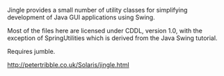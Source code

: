 Jingle provides a small number of utility classes for simplifying
development of Java GUI applications using Swing.

Most of the files here are licensed under CDDL, version 1.0, with the
exception of SpringUtilities which is derived from the Java Swing tutorial.

Requires jumble.

http://petertribble.co.uk/Solaris/jingle.html
